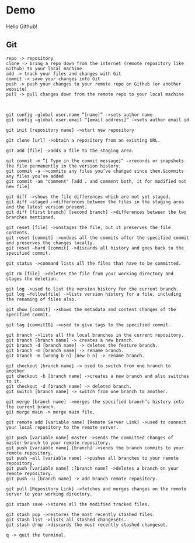 # Demo

Hello Github!

## Git

    repo -> repository
    clone -> bring a repo down from the internet (remote repository like Github) to your local machine
    add -> track your files and changes with Git
    commit -> save your changes into Git
    push -> push your changes to your remote repo on Github (or another website)
    pull -> pull changes down from the remote repo to your local machine



    git config –global user.name “[name]” ->sets author name
    git config –global user.email “[email address]” ->sets author email id

    git init [repository name] ->start new repository

    git clone [url] ->obtain a repository from an existing URL.

    git add [file] ->adds a file to the staging area.

    git commit -m “[ Type in the commit message]” ->records or snapshots the file permanently in the version history.
    git commit -a ->commits any files you’ve changed since then.&commits any files you’ve added
    git commit -am "comment" [add . and comment both, it for modified not new file]

    git diff ->shows the file differences which are not yet staged.
    git diff –staged ->differences between the files in the staging area and the latest version present.
    git diff [first branch] [second branch] ->differences between the two branches mentioned.

    git reset [file] ->unstages the file, but it preserves the file contents.
    git reset [commit] ->undoes all the commits after the specified commit and preserves the changes locally.
    git reset –hard [commit] ->discards all history and goes back to the specified commit.

    git status ->command lists all the files that have to be committed.

    git rm [file] ->deletes the file from your working directory and stages the deletion.

    git log ->used to list the version history for the current branch.
    git log –follow[file] ->lists version history for a file, including the renaming of files also.

    git show [commit] ->shows the metadata and content changes of the specified commit.

    git tag [commitID] ->used to give tags to the specified commit.

    git branch ->lists all the local branches in the current repository.
    git branch [branch name] -> creates a new branch.
    git branch -d [branch name] -> deletes the feature branch.
    git branch -m [branch name] -> rename branch.
    git branch -m [wrong b n] [new b n] -> rename branch.

    git checkout [branch name] -> used to switch from one branch to another
    git checkout -b [branch name] ->creates a new branch and also switches to it.
    git checkout -d [branch name] -> deleted branch.
    git switch [branch name] -> switch from one branch to another.

    git merge [branch name] ->merges the specified branch’s history into the current branch.
    git merge main -> merge main file.

    git remote add [variable name] [Remote Server Link] ->used to connect your local repository to the remote server.

    git push [variable name] master ->sends the committed changes of master branch to your remote repository.
    git push [variable name] [branch] ->sends the branch commits to your remote repository.
    git push –all [variable name] ->pushes all branches to your remote repository.
    git push [variable name] :[branch name] ->deletes a branch on your remote repository.
    git push -u [branch name] -> add branch remote repository.

    git pull [Repository Link] ->fetches and merges changes on the remote server to your working directory.

    git stash save ->stores all the modified tracked files.

    git stash pop ->restores the most recently stashed files.
    git stash list ->lists all stashed changesets.
    git stash drop ->discards the most recently stashed changeset.
    
    q -> quit the terminal.
